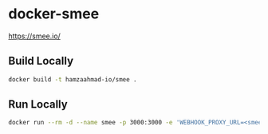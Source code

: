 # docker-smee

https://smee.io/

## Build Locally

```bash
docker build -t hamzaahmad-io/smee .
```

## Run Locally

```bash
docker run --rm -d --name smee -p 3000:3000 -e 'WEBHOOK_PROXY_URL=<smee_url>' --restart=unless-stopped hamzaahmad-io/smee:latest
```